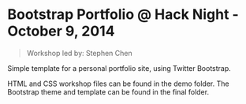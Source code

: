 # Bootstrap Portfolio @ Hack Night - October 9, 2014

> Workshop led by: Stephen Chen

Simple template for a personal portfolio site, using Twitter Bootstrap.

HTML and CSS workshop files can be found in the demo folder. The Bootstrap theme and template can be found in the final folder.
